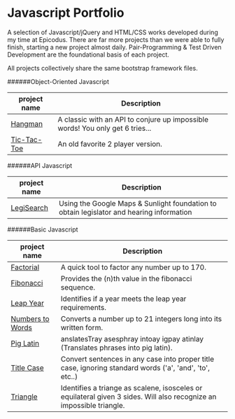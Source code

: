Javascript Portfolio
====================
A selection of Javascript/jQuery and HTML/CSS works developed during my time at Epicodus. There are far more projects than we were able to fully finish, starting a new project almost daily. Pair-Programming & Test Driven Development are the foundational basis of each project.

All projects collectively share the same bootstrap framework files.

######Object-Oriented Javascript

|project name  |Description|
|--------------|-----------|
|[Hangman](https://www.googledrive.com/host/0B--OefA61JUBRG94Z01GbWVDUHc/hangman)       |A classic with an API to conjure up impossible words! You only get 6 tries...|
|[Tic-Tac-Toe](https://www.googledrive.com/host/0B--OefA61JUBRG94Z01GbWVDUHc/tic-tac-toe)   |An old favorite 2 player version.|

######API Javascript

|project name  |Description|
|--------------|-----------|
|[LegiSearch](https://www.googledrive.com/host/0B--OefA61JUBRG94Z01GbWVDUHc/legisearch)    |Using the Google Maps & Sunlight foundation to obtain legislator and hearing information|

######Basic Javascript

|project name  |Description|
|--------------|-----------|
|[Factorial](https://www.googledrive.com/host/0B--OefA61JUBRG94Z01GbWVDUHc/factorial/)     |A quick tool to factor any number up to 170.|
|[Fibonacci](https://www.googledrive.com/host/0B--OefA61JUBRG94Z01GbWVDUHc/fibonacci/)     |Provides the (n)th value in the fibonacci sequence.|
|[Leap Year](https://www.googledrive.com/host/0B--OefA61JUBRG94Z01GbWVDUHc/leap_year)     |Identifies if a year meets the leap year requirements.|
|[Numbers to Words](https://www.googledrive.com/host/0B--OefA61JUBRG94Z01GbWVDUHc/numbers)        |Converts a number up to 21 integers long into its written form.|
|[Pig Latin](https://www.googledrive.com/host/0B--OefA61JUBRG94Z01GbWVDUHc/pig_latin)     |anslatesTray asesphray intoay igpay atinlay (Translates phrases into pig latin).|
|[Title Case](https://www.googledrive.com/host/0B--OefA61JUBRG94Z01GbWVDUHc/title_case)    |Convert sentences in any case into proper title case, ignoring standard words ('a', 'and', 'to', etc..)|
|[Triangle](https://www.googledrive.com/host/0B--OefA61JUBRG94Z01GbWVDUHc/triangle)      |Identifies a triange as scalene, isosceles or equilateral given 3 sides. Will also recognize an impossible triangle.|
